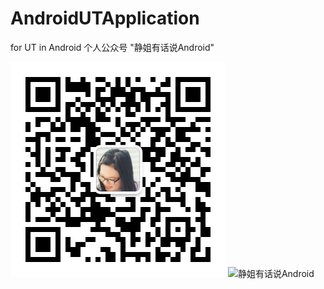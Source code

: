 # AndroidUTApplication
for UT in Android 
个人公众号 "静姐有话说Android"

![静姐有话说Android](https://github.com/wenjing-bonnie/image/raw/master/wechat/wechat-qcode.jpg)
![静姐有话说Android](/公众号二维码.png)
